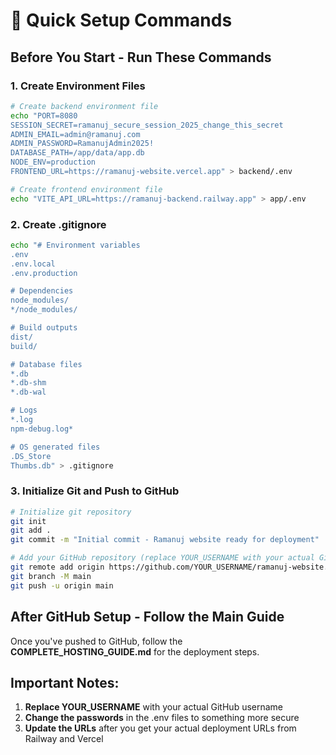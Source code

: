 # 🚀 Quick Setup Commands

## Before You Start - Run These Commands

### 1. Create Environment Files
```bash
# Create backend environment file
echo "PORT=8080
SESSION_SECRET=ramanuj_secure_session_2025_change_this_secret
ADMIN_EMAIL=admin@ramanuj.com
ADMIN_PASSWORD=RamanujAdmin2025!
DATABASE_PATH=/app/data/app.db
NODE_ENV=production
FRONTEND_URL=https://ramanuj-website.vercel.app" > backend/.env

# Create frontend environment file
echo "VITE_API_URL=https://ramanuj-backend.railway.app" > app/.env
```

### 2. Create .gitignore
```bash
echo "# Environment variables
.env
.env.local
.env.production

# Dependencies
node_modules/
*/node_modules/

# Build outputs
dist/
build/

# Database files
*.db
*.db-shm
*.db-wal

# Logs
*.log
npm-debug.log*

# OS generated files
.DS_Store
Thumbs.db" > .gitignore
```

### 3. Initialize Git and Push to GitHub
```bash
# Initialize git repository
git init
git add .
git commit -m "Initial commit - Ramanuj website ready for deployment"

# Add your GitHub repository (replace YOUR_USERNAME with your actual GitHub username)
git remote add origin https://github.com/YOUR_USERNAME/ramanuj-website.git
git branch -M main
git push -u origin main
```

## After GitHub Setup - Follow the Main Guide

Once you've pushed to GitHub, follow the **COMPLETE_HOSTING_GUIDE.md** for the deployment steps.

## Important Notes:

1. **Replace YOUR_USERNAME** with your actual GitHub username
2. **Change the passwords** in the .env files to something more secure
3. **Update the URLs** after you get your actual deployment URLs from Railway and Vercel
